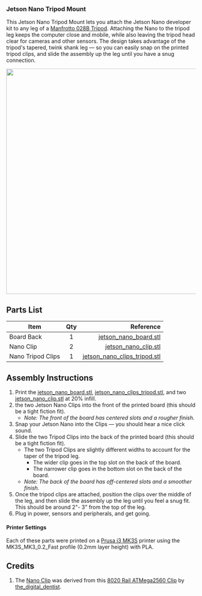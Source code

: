 ### Jetson Nano Tripod Mount
This Jetson Nano Tripod Mount lets you attach the Jetson Nano developer kit to any leg of a [Manfrotto 028B Tripod](https://www.manfrotto.us/black-triman-camera-tripod). Attaching the Nano to the tripod leg keeps the computer close and mobile, while also leaving the tripod head clear for cameras and other sensors. The design takes advantage of the tripod's tapered, twink shank leg — so you can easily snap on the printed tripod clips, and slide the assembly up the leg until you have a snug connection.

<img src="" width="600">

## Parts List

| Item        | Qty           | Reference  |
| ------------- |:-------------:| -----:|
| Board Back | 1 | [jetson_nano_board.stl](https://github.com/madelinegannon/jetson-nano-builds/blob/master/tripod-mount/jetson_nano_board.stl) |
| Nano Clip  | 2 | [jetson_nano_clip.stl](https://github.com/madelinegannon/jetson-nano-builds/blob/master/tripod-mount/jetson_nano_clip.stl) |
| Nano Tripod Clips | 1 | [jetson_nano_clips_tripod.stl](https://github.com/madelinegannon/jetson-nano-builds/blob/master/tripod-mount/jetson_nano_clips_tripod.stl) |


## Assembly Instructions

1. Print the [jetson_nano_board.stl](https://github.com/madelinegannon/jetson-nano-builds/blob/master/tripod-mount/jetson_nano_board.stl),  [jetson_nano_clips_tripod.stl](https://github.com/madelinegannon/jetson-nano-builds/blob/master/tripod-mount/jetson_nano_clips_tripod.stl), and two [jetson_nano_clip.stl](https://github.com/madelinegannon/jetson-nano-builds/blob/master/garden-utility/jetson_nano_clip.stl) at 20% infill.
2. the two Jetson Nano Clips into the front of the printed board (this should be a tight fiction fit). 
    - _Note: The front of the board has centered slots and a rougher finish._
3. Snap your Jetson Nano into the Clips — you should hear a nice click sound.
4. Slide the two Tripod Clips into the back of the printed board (this should be a tight fiction fit). 
    - The two Tripod Clips are slightly different widths to account for the taper of the tripod leg.
        - The wider clip goes in the top slot on the back of the board.
        - The narrower clip goes in the bottom slot on the back of the board.
    -  _Note: The back of the board has off-centered slots and a smoother finish._
5. Once the tripod clips are attached, position the clips over the middle of the leg, and then slide the assembly up the leg until you feel a snug fit. This should be around 2"- 3" from the top of the leg.
6. Plug in power, sensors and peripherals, and get going.

#### Printer Settings
Each of these parts were printed on a [Prusa i3 MK3S](https://www.prusa3d.com/original-prusa-i3-mk3/) printer using the MK3S_MK3_0.2_Fast profile (0.2mm layer height) with PLA. 

## Credits
1. The [Nano Clip](https://github.com/madelinegannon/jetson-nano-builds/blob/master/garden-utility/jetson_nano_clip.stl) was derived from this [8020 Rail ATMega2560 Clip](https://www.thingiverse.com/thing:155130) by [the_digital_dentist](https://www.thingiverse.com/the_digital_dentist/about).
